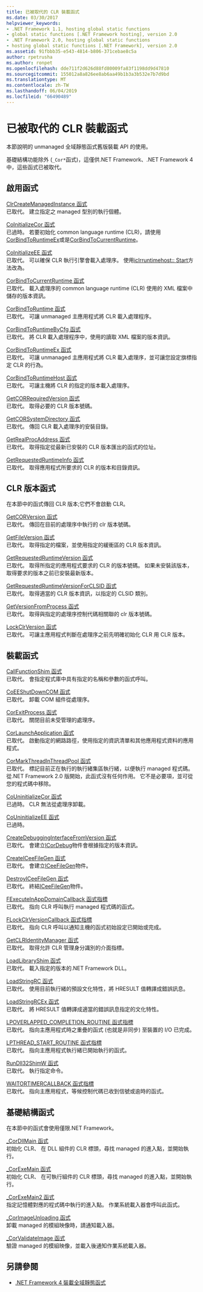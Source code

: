 ```yaml
---
title: 已被取代的 CLR 裝載函式
ms.date: 03/30/2017
helpviewer_keywords:
- .NET Framework 1.1, hosting global static functions
- global static functions [.NET Framework hosting], version 2.0
- .NET Framework 2.0, hosting global static functions
- hosting global static functions [.NET Framework], version 2.0
ms.assetid: 91fbbb35-e543-4814-b806-371cebae8c5a
author: rpetrusha
ms.author: ronpet
ms.openlocfilehash: dde711f2d626d88fd80009fa83f1198dd9d47810
ms.sourcegitcommit: 155012a8a826ee8ab6aa49b1b3a3b532e7b7d9bd
ms.translationtype: MT
ms.contentlocale: zh-TW
ms.lasthandoff: 06/04/2019
ms.locfileid: "66490489"
---
```

# <a name="deprecated-clr-hosting-functions"></a>已被取代的 CLR 裝載函式
本節說明的 unmanaged 全域靜態函式舊版裝載 API 的使用。  
  
 基礎結構功能除外 (`_Cor*`函式)，這僅供.NET Framework、.NET Framework 4 中，這些函式已被取代。  
  
## <a name="activation-functions"></a>啟用函式  
 [ClrCreateManagedInstance 函式](../../../../docs/framework/unmanaged-api/hosting/clrcreatemanagedinstance-function.md)  
 已取代。 建立指定之 managed 型別的執行個體。  
  
 [CoInitializeCor 函式](../../../../docs/framework/unmanaged-api/hosting/coinitializecor-function.md)  
 已過時。 若要初始化 common language runtime (CLR)，請使用[CorBindToRuntimeEx](../../../../docs/framework/unmanaged-api/hosting/corbindtoruntimeex-function.md)或是[CorBindToCurrentRuntime](../../../../docs/framework/unmanaged-api/hosting/corbindtocurrentruntime-function.md)。  
  
 [CoInitializeEE 函式](../../../../docs/framework/unmanaged-api/hosting/coinitializeee-function.md)  
 已取代。 可以確保 CLR 執行引擎會載入處理序。 使用[iclrruntimehost:: Start](../../../../docs/framework/unmanaged-api/hosting/iclrruntimehost-start-method.md)方法改為。  
  
 [CorBindToCurrentRuntime 函式](../../../../docs/framework/unmanaged-api/hosting/corbindtocurrentruntime-function.md)  
 已取代。 載入處理序的 common language runtime (CLR) 使用的 XML 檔案中儲存的版本資訊。  
  
 [CorBindToRuntime 函式](../../../../docs/framework/unmanaged-api/hosting/corbindtoruntime-function.md)  
 已取代。 可讓 unmanaged 主應用程式將 CLR 載入處理程序。  
  
 [CorBindToRuntimeByCfg 函式](../../../../docs/framework/unmanaged-api/hosting/corbindtoruntimebycfg-function.md)  
 已取代。 將 CLR 載入處理程序中，使用的讀取 XML 檔案的版本資訊。  
  
 [CorBindToRuntimeEx 函式](../../../../docs/framework/unmanaged-api/hosting/corbindtoruntimeex-function.md)  
 已取代。 可讓 unmanaged 主應用程式將 CLR 載入處理序，並可讓您設定旗標指定 CLR 的行為。  
  
 [CorBindToRuntimeHost 函式](../../../../docs/framework/unmanaged-api/hosting/corbindtoruntimehost-function.md)  
 已取代。 可讓主機將 CLR 的指定的版本載入處理序。  
  
 [GetCORRequiredVersion 函式](../../../../docs/framework/unmanaged-api/hosting/getcorrequiredversion-function.md)  
 已取代。 取得必要的 CLR 版本號碼。  
  
 [GetCORSystemDirectory 函式](../../../../docs/framework/unmanaged-api/hosting/getcorsystemdirectory-function.md)  
 已取代。 傳回 CLR 載入處理序的安裝目錄。  
  
 [GetRealProcAddress 函式](../../../../docs/framework/unmanaged-api/hosting/getrealprocaddress-function.md)  
 已取代。 取得指定從最新已安裝的 CLR 版本匯出的函式的位址。  
  
 [GetRequestedRuntimeInfo 函式](../../../../docs/framework/unmanaged-api/hosting/getrequestedruntimeinfo-function.md)  
 已取代。 取得應用程式所要求的 CLR 的版本和目錄資訊。  
  
## <a name="clr-version-functions"></a>CLR 版本函式  
 在本節中的函式傳回 CLR 版本;它們不會啟動 CLR。  
  
 [GetCORVersion 函式](../../../../docs/framework/unmanaged-api/hosting/getcorversion-function.md)  
 已取代。 傳回在目前的處理序中執行的 clr 版本號碼。  
  
 [GetFileVersion 函式](../../../../docs/framework/unmanaged-api/hosting/getfileversion-function.md)  
 已取代。 取得指定的檔案，並使用指定的緩衝區的 CLR 版本資訊。  
  
 [GetRequestedRuntimeVersion 函式](../../../../docs/framework/unmanaged-api/hosting/getrequestedruntimeversion-function.md)  
 已取代。 取得所指定的應用程式要求的 CLR 的版本號碼。 如果未安裝該版本，取得要求的版本之前已安裝最新版本。  
  
 [GetRequestedRuntimeVersionForCLSID 函式](../../../../docs/framework/unmanaged-api/hosting/getrequestedruntimeversionforclsid-function.md)  
 已取代。 取得適當的 CLR 版本資訊，以指定的 CLSID 類別。  
  
 [GetVersionFromProcess 函式](../../../../docs/framework/unmanaged-api/hosting/getversionfromprocess-function.md)  
 已取代。 取得與指定的處理序控制代碼相關聯的 clr 版本號碼。  
  
 [LockClrVersion 函式](../../../../docs/framework/unmanaged-api/hosting/lockclrversion-function.md)  
 已取代。 可讓主應用程式判斷在處理序之前先明確初始化 CLR 用 CLR 版本。  
  
## <a name="hosting-functions"></a>裝載函式  
 [CallFunctionShim 函式](../../../../docs/framework/unmanaged-api/hosting/callfunctionshim-function.md)  
 已取代。 會指定程式庫中具有指定的名稱和參數的函式呼叫。  
  
 [CoEEShutDownCOM 函式](../../../../docs/framework/unmanaged-api/hosting/coeeshutdowncom-function.md)  
 已取代。 卸載 COM 組件從處理序。  
  
 [CorExitProcess 函式](../../../../docs/framework/unmanaged-api/hosting/corexitprocess-function.md)  
 已取代。 關閉目前未受管理的處理序。  
  
 [CorLaunchApplication 函式](../../../../docs/framework/unmanaged-api/hosting/corlaunchapplication-function.md)  
 已取代。 啟動指定的網路路徑，使用指定的資訊清單和其他應用程式資料的應用程式。  
  
 [CorMarkThreadInThreadPool 函式](../../../../docs/framework/unmanaged-api/hosting/cormarkthreadinthreadpool-function.md)  
 已取代。 標記目前正在執行的執行緒集區執行緒，以便執行 managed 程式碼。 從.NET Framework 2.0 版開始，此函式沒有任何作用。 它不是必要項，並可從您的程式碼中移除。  
  
 [CoUninitializeCor 函式](../../../../docs/framework/unmanaged-api/hosting/couninitializecor-function.md)  
 已過時。 CLR 無法從處理序卸載。  
  
 [CoUninitializeEE 函式](../../../../docs/framework/unmanaged-api/hosting/couninitializeee-function.md)  
 已過時。  
  
 [CreateDebuggingInterfaceFromVersion 函式](../../../../docs/framework/unmanaged-api/hosting/createdebugginginterfacefromversion-function.md)  
 已取代。 會建立[ICorDebug](../../../../docs/framework/unmanaged-api/debugging/icordebug-interface.md)物件會根據指定的版本資訊。  
  
 [CreateICeeFileGen 函式](../../../../docs/framework/unmanaged-api/hosting/createiceefilegen-function.md)  
 已取代。 會建立[ICeeFileGen](../../../../docs/framework/unmanaged-api/hosting/iceefilegen-class.md)物件。  
  
 [DestroyICeeFileGen 函式](../../../../docs/framework/unmanaged-api/hosting/destroyiceefilegen-function.md)  
 已取代。 終結[ICeeFileGen](../../../../docs/framework/unmanaged-api/hosting/iceefilegen-class.md)物件。  
  
 [FExecuteInAppDomainCallback 函式指標](../../../../docs/framework/unmanaged-api/hosting/fexecuteinappdomaincallback-function-pointer.md)  
 已取代。 指向 CLR 呼叫執行 managed 程式碼的函式。  
  
 [FLockClrVersionCallback 函式指標](../../../../docs/framework/unmanaged-api/hosting/flockclrversioncallback-function-pointer.md)  
 已取代。 指向 CLR 呼叫以通知主機的函式初始設定已開始或完成。  
  
 [GetCLRIdentityManager 函式](../../../../docs/framework/unmanaged-api/hosting/getclridentitymanager-function.md)  
 已取代。 取得允許 CLR 管理身分識別的介面指標。  
  
 [LoadLibraryShim 函式](../../../../docs/framework/unmanaged-api/hosting/loadlibraryshim-function.md)  
 已取代。 載入指定的版本的.NET Framework DLL。  
  
 [LoadStringRC 函式](../../../../docs/framework/unmanaged-api/hosting/loadstringrc-function.md)  
 已取代。 使用目前執行緒的預設文化特性，將 HRESULT 值轉譯成錯誤訊息。  
  
 [LoadStringRCEx 函式](../../../../docs/framework/unmanaged-api/hosting/loadstringrcex-function.md)  
 已取代。 將 HRESULT 值轉譯成適當的錯誤訊息指定的文化特性。  
  
 [LPOVERLAPPED_COMPLETION_ROUTINE 函式指標](../../../../docs/framework/unmanaged-api/hosting/lpoverlapped-completion-routine-function-pointer.md)  
 已取代。 指向主應用程式時之重疊的函式 (也就是非同步) 至裝置的 I/O 已完成。  
  
 [LPTHREAD_START_ROUTINE 函式指標](../../../../docs/framework/unmanaged-api/hosting/lpthread-start-routine-function-pointer.md)  
 已取代。 指向主應用程式執行緒已開始執行的函式。  
  
 [RunDll32ShimW 函式](../../../../docs/framework/unmanaged-api/hosting/rundll32shimw-function.md)  
 已取代。 執行指定命令。  
  
 [WAITORTIMERCALLBACK 函式指標](../../../../docs/framework/unmanaged-api/hosting/waitortimercallback-function-pointer.md)  
 已取代。 指向主應用程式，等候控制代碼已收到信號或逾時的函式。  
  
## <a name="infrastructure-functions"></a>基礎結構函式  
 在本節中的函式會使用僅限.NET Framework。  
  
 [_CorDllMain 函式](../../../../docs/framework/unmanaged-api/hosting/cordllmain-function.md)  
 初始化 CLR、 在 DLL 組件的 CLR 標頭，尋找 managed 的進入點，並開始執行。  
  
 [_CorExeMain 函式](../../../../docs/framework/unmanaged-api/hosting/corexemain-function.md)  
 初始化 CLR、 在可執行組件的 CLR 標頭，尋找 managed 的進入點，並開始執行。  
  
 [_CorExeMain2 函式](../../../../docs/framework/unmanaged-api/hosting/corexemain2-function.md)  
 指定記憶體對應的程式碼中執行的進入點。 作業系統載入器會呼叫此函式。  
  
 [_CorImageUnloading 函式](../../../../docs/framework/unmanaged-api/hosting/corimageunloading-function.md)  
 卸載 managed 的模組映像時，請通知載入器。  
  
 [_CorValidateImage 函式](../../../../docs/framework/unmanaged-api/hosting/corvalidateimage-function.md)  
 驗證 managed 的模組映像，並載入後通知作業系統載入器。  
  
## <a name="see-also"></a>另請參閱

- [.NET Framework 4 裝載全域靜態函式](../../../../docs/framework/unmanaged-api/hosting/net-framework-4-hosting-global-static-functions.md)
